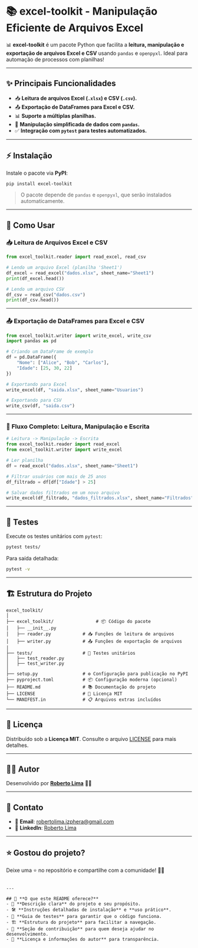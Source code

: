# 📚 **excel-toolkit - Manipulação Eficiente de Arquivos Excel**

📊 **excel-toolkit** é um pacote Python que facilita a **leitura, manipulação e exportação de arquivos Excel e CSV** usando `pandas` e `openpyxl`. Ideal para automação de processos com planilhas!

---

## ✨ **Principais Funcionalidades**

- 📥 **Leitura de arquivos Excel (`.xlsx`) e CSV (`.csv`).**
- 📤 **Exportação de DataFrames para Excel e CSV.**
- 📊 **Suporte a múltiplas planilhas.**
- 🔄 **Manipulação simplificada de dados com `pandas`.**
- ✅ **Integração com `pytest` para testes automatizados.**

---

## ⚡ **Instalação**

Instale o pacote via **PyPI**:

```bash
pip install excel-toolkit
```

> O pacote depende de `pandas` e `openpyxl`, que serão instalados automaticamente.

---

## 🚀 **Como Usar**

### 📥 **Leitura de Arquivos Excel e CSV**

```python
from excel_toolkit.reader import read_excel, read_csv

# Lendo um arquivo Excel (planilha 'Sheet1')
df_excel = read_excel("dados.xlsx", sheet_name="Sheet1")
print(df_excel.head())

# Lendo um arquivo CSV
df_csv = read_csv("dados.csv")
print(df_csv.head())
```

---

### 📤 **Exportação de DataFrames para Excel e CSV**

```python
from excel_toolkit.writer import write_excel, write_csv
import pandas as pd

# Criando um DataFrame de exemplo
df = pd.DataFrame({
    "Nome": ["Alice", "Bob", "Carlos"],
    "Idade": [25, 30, 22]
})

# Exportando para Excel
write_excel(df, "saida.xlsx", sheet_name="Usuarios")

# Exportando para CSV
write_csv(df, "saida.csv")
```

---

### 🔄 **Fluxo Completo: Leitura, Manipulação e Escrita**

```python
# Leitura -> Manipulação -> Escrita
from excel_toolkit.reader import read_excel
from excel_toolkit.writer import write_excel

# Ler planilha
df = read_excel("dados.xlsx", sheet_name="Sheet1")

# Filtrar usuários com mais de 25 anos
df_filtrado = df[df["Idade"] > 25]

# Salvar dados filtrados em um novo arquivo
write_excel(df_filtrado, "dados_filtrados.xlsx", sheet_name="Filtrados")
```

---

## 🧪 **Testes**

Execute os testes unitários com `pytest`:

```bash
pytest tests/
```

Para saída detalhada:

```bash
pytest -v
```

---

## 🏗 **Estrutura do Projeto**

```
excel_toolkit/
│
├── excel_toolkit/                # 📦 Código do pacote
│   ├── __init__.py
│   ├── reader.py            # 📥 Funções de leitura de arquivos
│   ├── writer.py            # 📤 Funções de exportação de arquivos
│
├── tests/                   # 🧪 Testes unitários
│   ├── test_reader.py
│   ├── test_writer.py
│
├── setup.py                 # ⚙️ Configuração para publicação no PyPI
├── pyproject.toml           # 📦 Configuração moderna (opcional)
├── README.md                # 📚 Documentação do projeto
├── LICENSE                  # 📜 Licença MIT
└── MANIFEST.in              # 📋 Arquivos extras incluídos
```

---

## 📝 **Licença**

Distribuído sob a **Licença MIT**. Consulte o arquivo [LICENSE](LICENSE) para mais detalhes.

---
## 👨‍💻 **Autor**

Desenvolvido por **[Roberto Lima](https://robertolima-developer.vercel.app/)** 🚀✨

---

## 💬 **Contato**

- 📧 **Email**: robertolima.izphera@gmail.com
- 💼 **LinkedIn**: [Roberto Lima](https://www.linkedin.com/in/roberto-lima-01/)  

---

## ⭐ **Gostou do projeto?**

Deixe uma ⭐ no repositório e compartilhe com a comunidade! 🚀✨  
```

---

## 🌟 **O que este README oferece?**
- 🎯 **Descrição clara** do projeto e seu propósito.  
- 🛠 **Instruções detalhadas de instalação** e **uso prático**.  
- 🧪 **Guia de testes** para garantir que o código funciona.  
- 🏗 **Estrutura do projeto** para facilitar a navegação.  
- 🔄 **Seção de contribuição** para quem deseja ajudar no desenvolvimento.  
- 📝 **Licença e informações do autor** para transparência.
